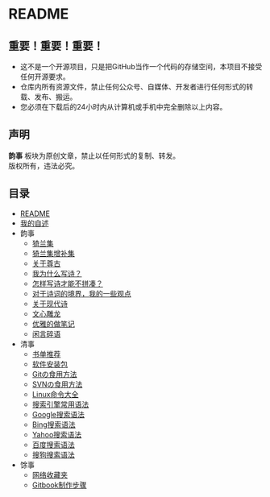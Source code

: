 # README

## 重要！重要！重要！

- 这不是一个开源项目，只是把GitHub当作一个代码的存储空间，本项目不接受任何开源要求。
- 仓库内所有资源文件，禁止任何公众号、自媒体、开发者进行任何形式的转载、发布、搬运。
- 您必须在下载后的24小时内从计算机或手机中完全删除以上内容。

## 声明

**韵事** 板块为原创文章，禁止以任何形式的复制、转发。  
版权所有，违法必究。

## 目录

- [README](README.md)
- [我的自述](ABOUT.md)
- 韵事
  - [猗兰集](韵事/01猗兰集.md)
  - [猗兰集增补集](韵事/01猗兰集增补集.md)
  - [关于尊古](韵事/02尊古.md)
  - [我为什么写诗？](韵事/03我为什么写诗？.md)
  - [怎样写诗才能不拼凑？](韵事/04怎样写诗才能不拼凑？.md)
  - [对于诗词的境界，我的一些观点](韵事/05对于诗词的境界，我的一些观点.md)
  - [关于现代诗](韵事/06关于现代诗.md)
  - [文心雕龙](韵事/07文心雕龙.md)
  - [优雅的做笔记](韵事/08一种优雅の笔记方式.md)
  - [闲言碎语](韵事/闲言碎语.md)
- 清事
  - [书单推荐](清事/书单.md)
  - [软件安装包](清事/software-download.md)
  - [Gitの食用方法](清事/01Gitの食用方法.md)
  - [SVNの食用方法](清事/01SVNの食用方法.md)
  - [Linux命令大全](https://www.linuxcool.com/)
  - [搜索引擎常用语法](清事/00常用语法.md)
  - [Google搜索语法](清事/00Google搜索语法.md)
  - [Bing搜索语法](清事/00Bing搜索语法.md)
  - [Yahoo搜索语法](清事/00Yahoo搜索语法.md)
  - [百度搜索语法](清事/00百度搜索语法.md)
  - [搜狗搜索语法](清事/00搜狗搜索语法.md)
- 馀事
  - [网络收藏夹](馀事/网络收藏夹.md)
  - [Gitbook制作步骤](https://zhuanlan.zhihu.com/p/34946169)
